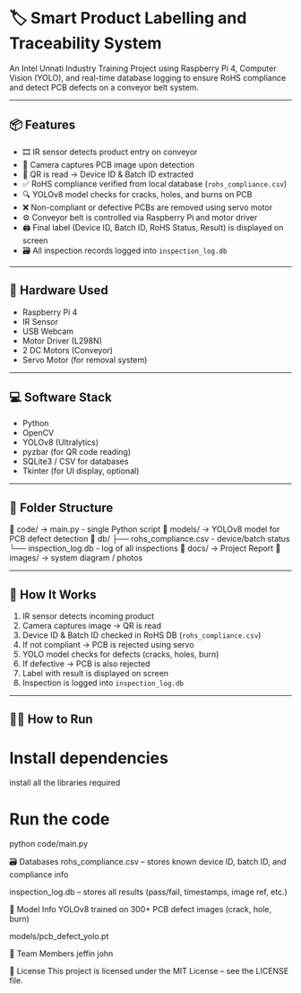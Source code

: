 # 🏷️ Smart Product Labelling and Traceability System

An Intel Unnati Industry Training Project using Raspberry Pi 4, Computer Vision (YOLO), and real-time database logging to ensure RoHS compliance and detect PCB defects on a conveyor belt system.

---

## 📦 Features

- 🎞️ IR sensor detects product entry on conveyor
- 🎥 Camera captures PCB image upon detection
- 📄 QR is read → Device ID & Batch ID extracted
- ✅ RoHS compliance verified from local database (`rohs_compliance.csv`)
- 🔍 YOLOv8 model checks for cracks, holes, and burns on PCB
- ❌ Non-compliant or defective PCBs are removed using servo motor
- ⚙️ Conveyor belt is controlled via Raspberry Pi and motor driver
- 🖨️ Final label (Device ID, Batch ID, RoHS Status, Result) is displayed on screen
- 🗃️ All inspection records logged into `inspection_log.db`

---

## 🧰 Hardware Used

- Raspberry Pi 4
- IR Sensor
- USB Webcam 
- Motor Driver (L298N)
- 2 DC Motors (Conveyor)
- Servo Motor (for removal system)

---

## 💻 Software Stack

- Python
- OpenCV
- YOLOv8 (Ultralytics)
- pyzbar (for QR code reading)
- SQLite3 / CSV for databases
- Tkinter (for UI display, optional)

---

## 📁 Folder Structure
📁 code/ → main.py - single Python script
📁 models/ → YOLOv8 model for PCB defect detection
📁 db/
├── rohs_compliance.csv - device/batch status
└── inspection_log.db - log of all inspections
📁 docs/ → Project Report
📁 images/ → system diagram / photos

---

## 🧪 How It Works

1. IR sensor detects incoming product  
2. Camera captures image → QR is read  
3. Device ID & Batch ID checked in RoHS DB (`rohs_compliance.csv`)  
4. If not compliant → PCB is rejected using servo  
5. YOLO model checks for defects (cracks, holes, burn)  
6. If defective → PCB is also rejected  
7. Label with result is displayed on screen  
8. Inspection is logged into `inspection_log.db`  

---

## 🧑‍💻 How to Run


# Install dependencies
install all the libraries required

# Run the code
python code/main.py

🗃️ Databases
rohs_compliance.csv – stores known device ID, batch ID, and compliance info

inspection_log.db – stores all results (pass/fail, timestamps, image ref, etc.)

📸 Model Info
YOLOv8 trained on 300+ PCB defect images (crack, hole, burn)

models/pcb_defect_yolo.pt

👥 Team Members
jeffin
john


📄 License
This project is licensed under the MIT License – see the LICENSE file.